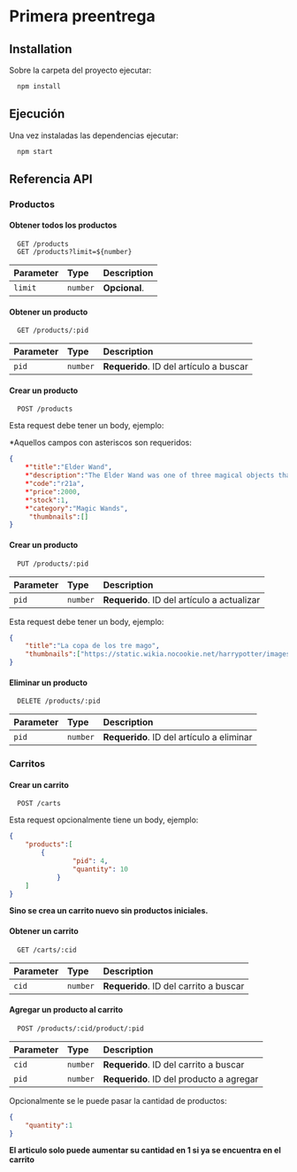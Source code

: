 # Primera preentrega    




## Installation

Sobre la carpeta del proyecto ejecutar:

```bash
  npm install 
```
## Ejecución

Una vez instaladas las dependencias ejecutar:

```bash
  npm start
```    
## Referencia API

### Productos
#### Obtener todos los productos

```http
  GET /products
  GET /products?limit=${number}
```

| Parameter | Type     | Description                |
| :-------- | :------- | :------------------------- |
| `limit` | `number` | **Opcional**. |

#### Obtener un producto

```http
  GET /products/:pid
```

| Parameter | Type     | Description                       |
| :-------- | :------- | :-------------------------------- |
| `pid`      | `number` | **Requerido**. ID del artículo a buscar |

#### Crear un producto
```http
  POST /products
```

Esta request debe tener un body, ejemplo:

*Aquellos campos con asteriscos son requeridos:
```json
{
	*"title":"Elder Wand",
	*"description":"The Elder Wand was one of three magical objects that made up the fabled Deathly Hallows, along with the Resurrection Stone and the Cloak of Invisibility.",
	*"code":"r21a",
	*"price":2000,
	*"stock":1,
	*"category":"Magic Wands",
	 "thumbnails":[]
}
```

#### Crear un producto
```http
  PUT /products/:pid
```

| Parameter | Type     | Description                       |
| :-------- | :------- | :-------------------------------- |
| `pid`      | `number` | **Requerido**. ID del artículo a actualizar |

Esta request debe tener un body, ejemplo:
```json
{
	"title":"La copa de los tre mago",
	"thumbnails":["https://static.wikia.nocookie.net/harrypotter/images/5/59/Elder_Wand.png/revision/latest/scale-to-width-down/350?cb=20161128051519"]
}
```

#### Eliminar un producto

```http
  DELETE /products/:pid
```

| Parameter | Type     | Description                       |
| :-------- | :------- | :-------------------------------- |
| `pid`      | `number` | **Requerido**. ID del artículo a eliminar |

### Carritos

#### Crear un carrito
```http
  POST /carts
```

Esta request opcionalmente tiene un body, ejemplo:

```json
{
	"products":[
		{
                "pid": 4,
                "quantity": 10
            }
	]
}
```
**Sino se crea un carrito nuevo sin productos iniciales.**

#### Obtener un carrito

```http
  GET /carts/:cid
```

| Parameter | Type     | Description                       |
| :-------- | :------- | :-------------------------------- |
| `cid`      | `number` | **Requerido**. ID del carrito a buscar |


#### Agregar un producto al carrito

```http
  POST /products/:cid/product/:pid
```

| Parameter | Type     | Description                       |
| :-------- | :------- | :-------------------------------- |
| `cid`      | `number` | **Requerido**. ID del carrito a buscar |
| `pid`      | `number` | **Requerido**. ID del producto a agregar |

Opcionalmente se le puede pasar la cantidad de productos:

```json
{
	"quantity":1
}
```

**El articulo solo puede aumentar su cantidad en 1 si ya se encuentra en el carrito**
